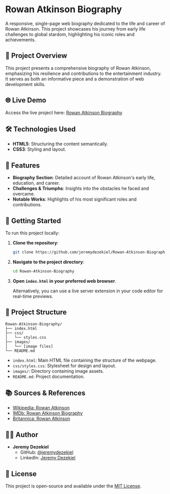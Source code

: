 # Rowan Atkinson Biography

A responsive, single-page web biography dedicated to the life and career of Rowan Atkinson. This project showcases his journey from early life challenges to global stardom, highlighting his iconic roles and achievements.

## 📌 Project Overview

This project presents a comprehensive biography of Rowan Atkinson, emphasizing his resilience and contributions to the entertainment industry. It serves as both an informative piece and a demonstration of web development skills.

## 🌐 Live Demo

Access the live project here: [Rowan Atkinson Biography](https://jeremydezekiel.github.io/Rowan-Atkinson-Biography/)

## 🛠️ Technologies Used

- **HTML5**: Structuring the content semantically.
- **CSS3**: Styling and layout.

## 📄 Features

- **Biography Section**: Detailed account of Rowan Atkinson's early life, education, and career.
- **Challenges & Triumphs**: Insights into the obstacles he faced and overcame.
- **Notable Works**: Highlights of his most significant roles and contributions.

## 🚀 Getting Started

To run this project locally:

1. **Clone the repository**:

   ```bash
   git clone https://github.com/jeremydezekiel/Rowan-Atkinson-Biography.git
   ```

2. **Navigate to the project directory**:

   ```bash
   cd Rowan-Atkinson-Biography
   ```

3. **Open `index.html` in your preferred web browser**.

   Alternatively, you can use a live server extension in your code editor for real-time previews.

## 📁 Project Structure

```
Rowan-Atkinson-Biography/
├── index.html
├── css/
│   └── styles.css
├── images/
│   └── [image files]
└── README.md
```

- `index.html`: Main HTML file containing the structure of the webpage.
- `css/styles.css`: Stylesheet for design and layout.
- `images/`: Directory containing image assets.
- `README.md`: Project documentation.

## 📚 Sources & References

- [Wikipedia: Rowan Atkinson](https://en.wikipedia.org/wiki/Rowan_Atkinson)
- [IMDb: Rowan Atkinson Biography](https://www.imdb.com/name/nm0000100/bio/)
- [Britannica: Rowan Atkinson](https://www.britannica.com/biography/Rowan-Atkinson)

## 🧑‍💻 Author

- **Jeremy Dezekiel**
  - GitHub: [@jeremydezekiel](https://github.com/jeremydezekiel)
  - LinkedIn: [Jeremy Dezekiel](https://www.linkedin.com/in/jeremydezekiel/)

## 📄 License

This project is open-source and available under the [MIT License](LICENSE).
